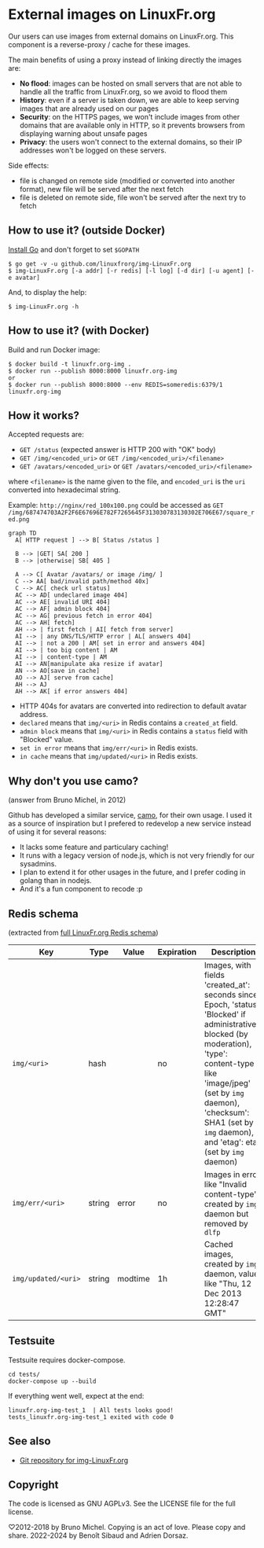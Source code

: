 External images on LinuxFr.org
==============================

Our users can use images from external domains on LinuxFr.org.
This component is a reverse-proxy / cache for these images.

The main benefits of using a proxy instead of linking directly the images are:

- **No flood**: images can be hosted on small servers that are not able to
  handle all the traffic from LinuxFr.org, so we avoid to flood them
- **History**: even if a server is taken down, we are able to keep serving
  images that are already used on our pages
- **Security**: on the HTTPS pages, we won't include images from other domains
  that are available only in HTTP, so it prevents browsers from displaying
  warning about unsafe pages
- **Privacy**: the users won't connect to the external domains, so their IP
  addresses won't be logged on these servers.

Side effects:

- file is changed on remote side (modified or converted into another format), new file will be served after the next fetch
- file is deleted on remote side, file won't be served after the next try to fetch

How to use it? (outside Docker)
-------------------------------

[Install Go](http://golang.org/doc/install) and don't forget to set `$GOPATH`

    $ go get -v -u github.com/linuxfrorg/img-LinuxFr.org
    $ img-LinuxFr.org [-a addr] [-r redis] [-l log] [-d dir] [-u agent] [-e avatar]

And, to display the help:

    $ img-LinuxFr.org -h

How to use it? (with Docker)
-------------------------------

Build and run Docker image:

    $ docker build -t linuxfr.org-img .
    $ docker run --publish 8000:8000 linuxfr.org-img
    or
    $ docker run --publish 8000:8000 --env REDIS=someredis:6379/1 linuxfr.org-img

How it works?
-------------

Accepted requests are:
- `GET /status` (expected answer is HTTP 200 with "OK" body)
- `GET /img/<encoded_uri>` or `GET /img/<encoded_uri>/<filename>`
- `GET /avatars/<encoded_uri>` or `GET /avatars/<encoded_uri>/<filename>`

where `<filename>` is the name given to the file, and `encoded_uri` is the `uri` converted into hexadecimal string.

Example: `http://nginx/red_100x100.png` could be accessed as `GET /img/687474703A2F2F6E67696E782F7265645F313030783130302E706E67/square_red.png`

```mermaid
graph TD
  A[ HTTP request ] --> B[ Status /status ]

  B --> |GET| SA[ 200 ]
  B --> |otherwise| SB[ 405 ]

  A --> C[ Avatar /avatars/ or image /img/ ]
  C --> AA[ bad/invalid path/method 40x]
  C --> AC[ check url status]
  AC --> AD[ undeclared image 404]
  AC --> AE[ invalid URI 404]
  AC --> AF[ admin block 404]
  AC --> AG[ previous fetch in error 404]
  AC --> AH[ fetch]
  AH --> | first fetch | AI[ fetch from server]
  AI --> | any DNS/TLS/HTTP error | AL[ answers 404]
  AI --> | not a 200 | AM[ set in error and answers 404]
  AI --> | too big content | AM
  AI --> | content-type | AM
  AI --> AN[manipulate aka resize if avatar]
  AN --> AO[save in cache]
  AO --> AJ[ serve from cache]
  AH --> AJ
  AH --> AK[ if error answers 404]
```

- HTTP 404s for avatars are converted into redirection to default avatar address.
- `declared` means that `img/<uri>` in Redis contains a `created_at` field.
- `admin block` means that `img/<uri>` in Redis contains a `status` field with "Blocked" value.
- `set in error` means that `img/err/<uri>` in Redis exists.
- `in cache` means that `img/updated/<uri>` in Redis exists.

Why don't you use camo?
-----------------------

(answer from Bruno Michel, in 2012)

Github has developed a similar service, [camo](https://github.com/atmos/camo),
for their own usage.
I used it as a source of inspiration but I prefered to redevelop a new service
instead of using it for several reasons:

- It lacks some feature and particulary caching!
- It runs with a legacy version of node.js, which is not very friendly for our
  sysadmins.
- I plan to extend it for other usages in the future, and I prefer coding in
  golang than in nodejs.
- And it's a fun component to recode :p

Redis schema
------------
(extracted from [full LinuxFr.org Redis schema](https://github.com/linuxfrorg/linuxfr.org/blob/master/db/redis.txt))

Key                                            | Type   | Value                 | Expiration | Description
---------------------------------------------- | ------ | --------------------- | ---------- | -------------------
`img/<uri>`                                    |  hash  |                       |     no     | Images, with fields 'created_at': seconds since Epoch, 'status': 'Blocked' if administratively blocked (by moderation), 'type': content-type like 'image/jpeg' (set by `img` daemon), 'checksum': SHA1 (set by `img` daemon), and 'etag': etag (set by `img` daemon)
`img/err/<uri>`                                | string |         error         |     no     | Images in error, like "Invalid content-type", created by `img` daemon but removed by `dlfp`
`img/updated/<uri>`                            | string |        modtime        |     1h     | Cached images, created by `img` daemon, value like "Thu, 12 Dec 2013 12:28:47 GMT"

Testsuite
---------
Testsuite requires docker-compose.

```
cd tests/
docker-compose up --build
```

If everything went well, expect at the end:

```
linuxfr.org-img-test_1  | All tests looks good!
tests_linuxfr.org-img-test_1 exited with code 0
```

See also
--------

* [Git repository for img-LinuxFr.org](https://github.com/linuxfrorg/img-LinuxFr.org)

Copyright
---------

The code is licensed as GNU AGPLv3. See the LICENSE file for the full license.

♡2012-2018 by Bruno Michel. Copying is an act of love. Please copy and share.
2022-2024 by Benoît Sibaud and Adrien Dorsaz.
